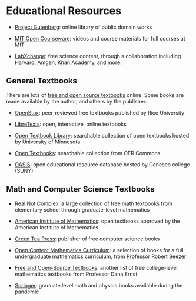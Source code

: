# Educational Resources

- [Project Gutenberg](https://www.gutenberg.org/): online library of public
  domain works

- [MIT Open Courseware](https://ocw.mit.edu/index.htm): videos and course
  materials for full courses at MIT

- [LabXchange](https://www.labxchange.org/): free science content, through a
  collaboration including Harvard, Amgen, Khan Academy, and more.


## General Textbooks

There are lots of 
[free and open source textbooks](http://iae-pedia.org/Open_Source_Textbooks) 
online.  Some books are made available by the author, and others by the
publisher.  

- [OpenStax](https://openstax.org/): peer-reviewed free textbooks published by
  Rice University

- [LibreTexts](https://libretexts.org/): open, interactive, online textbooks

- [Open Textbook Library](https://open.umn.edu/opentextbooks): searchable
  collection of open textbooks hosted by University of Minnesota

- [Open Textbooks](https://www.oercommons.org/hubs/open-textbooks): searchable
  collection from OER Commons

- [OASIS](https://oasis.geneseo.edu/index.php): open educational resource
database hosted by Geneseo college (SUNY)


## Math and Computer Science Textbooks

- [Real Not Complex](https://realnotcomplex.com/): 
a large collection of free math textbooks from elementary school through
graduate-level mathematics

- [American Institute of Mathematics](https://aimath.org/textbooks/approved-textbooks/): 
open textbooks approved by the American Institute of Mathematics

- [Green Tea Press](https://greenteapress.com/wp/):
publisher of free computer science books

- [Open Content Mathematics Curriculum](http://linear.ups.edu/curriculum.html): 
a selection of books for a full undergraduate mathematics curriculum, from
Professor Robert Beezer

- [Free and Open-Source Textbooks](http://danaernst.com/resources/free-and-open-source-textbooks/):
another list of free college-level mathematics textbooks from Professor
Dana Ernst

- [Springer](https://link.springer.com/search?facet-content-type=%22Book%22&package=mat-covid19_textbooks&%23038;facet-language=%22En%22&%23038;sortOrder=newestFirst&%23038;showAll=true):
graduate level math and physics books available during the pandemic

